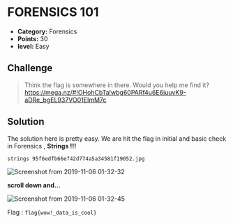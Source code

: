 
# FORENSICS 101

* **Category:** Forensics
* **Points:** 30
* **level:** Easy

## Challenge

> Think the flag is somewhere in there. Would you help me find it?\
> https://mega.nz/#!OHohCbTa!wbg60PARf4u6E6juuvK9-aDRe_bgEL937VO01EImM7c

## Solution

The solution here is pretty easy. We are hit the flag in initial and basic check in Forensics , **Strings !!!**
```
strings 95f6edfb66ef42d774a5a34581f19052.jpg
```
![Screenshot from 2019-11-06 01-32-32](https://user-images.githubusercontent.com/57364083/68248342-4fc01600-0025-11ea-9b11-9bd37177a68e.png)

**scroll down and...**

![Screenshot from 2019-11-06 01-32-45](https://user-images.githubusercontent.com/57364083/68248429-7bdb9700-0025-11ea-9f35-ee46dd470be7.png)





Flag : ```flag{wow!_data_is_cool} ```

